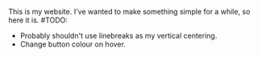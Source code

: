 This is my website. I've wanted to make something simple for a while, so here it is.
#TODO:
* Probably shouldn't use linebreaks as my vertical centering.
* Change button colour on hover.
    